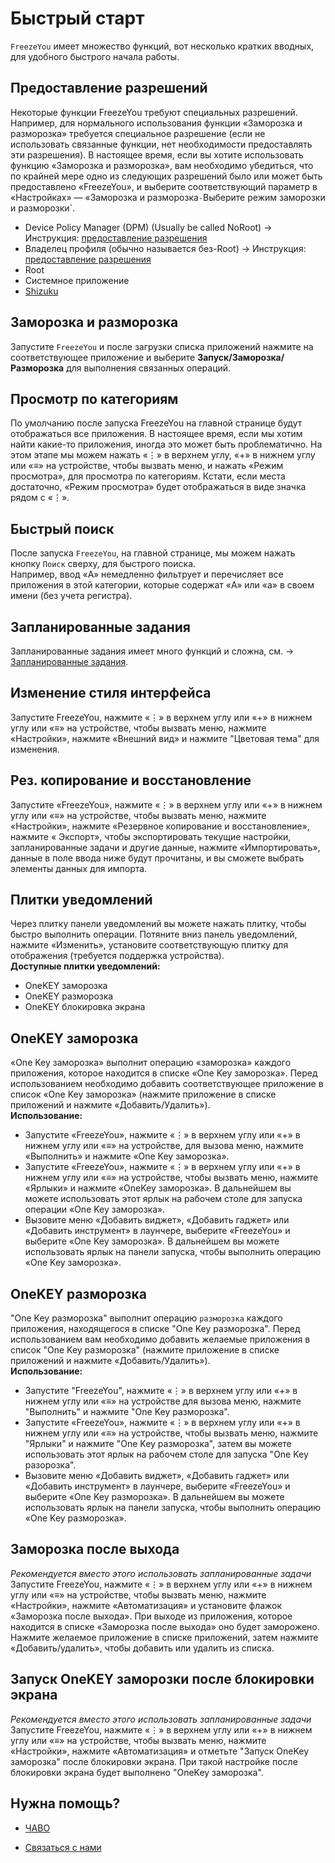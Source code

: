 # Быстрый старт
`FreezeYou` имеет множество функций, вот несколько кратких вводных, для удобного быстрого начала работы.

## Предоставление разрешений
Некоторые функции FreezeYou требуют специальных разрешений. Например, для нормального использования функции «Заморозка и разморозка» требуется специальное разрешение (если не использовать связанные функции, нет необходимости предоставлять эти разрешения). В настоящее время, если вы хотите использовать функцию «Заморозка и разморозка», вам необходимо убедиться, что по крайней мере одно из следующих разрешений было или может быть предоставлено «FreezeYou», и выберите соответствующий параметр в «Настройках» — «Заморозка и разморозка` - `Выберите режим заморозки и разморозки`.
* Device Policy Manager (DPM) (Usually be called NoRoot) → Инструкция: [предоставление разрешения](./enable-mroot.html)
* Владелец профиля (обычно называется без-Root) → Инструкция: [предоставление разрешения](./enable-mroot.html)
* Root
* Системное приложение
* [Shizuku](https://shizuku.rikka.app/guide/setup/)

## Заморозка и разморозка <Badge text="Будьте предельно осторожны" type="warning"/>
Запустите `FreezeYou` и после загрузки списка приложений нажмите на соответствующее приложение и выберите **Запуск/Заморозка/Разморозка** для выполнения связанных операций.

## Просмотр по категориям <Badge text="1.13+" type="tip"/>
По умолчанию после запуска FreezeYou на главной странице будут отображаться все приложения. В настоящее время, если мы хотим найти какие-то приложения, иногда это может быть проблематично. На этом этапе мы можем нажать «⋮» в верхнем углу, «+» в нижнем углу или «≡» на устройстве, чтобы вызвать меню, и нажать «Режим просмотра», для просмотра по категориям. Кстати, если места достаточно, «Режим просмотра» будет отображаться в виде значка рядом с «⋮».

## Быстрый поиск <Badge text="2.13+" type="tip"/>
После запуска `FreezeYou`, на главной странице, мы можем нажать кнопку `Поиск` сверху, для быстрого поиска.   
Например, ввод «A» немедленно фильтрует и перечисляет все приложения в этой категории, которые содержат «A» или «a» в своем имени (без учета регистра).

## Запланированные задания <Badge text="6.0+" type="tip"/>
Запланированные задания имеет много функций и сложна, см. → [Запланированные задания](./schedules.html).

## Изменение стиля интерфейса <Badge text="4.0+" type="tip"/>
Запустите FreezeYou, нажмите «⋮» в верхнем углу или «+» в нижнем углу или «≡» на устройстве, чтобы вызвать меню, нажмите «Настройки», нажмите «Внешний вид» и нажмите "Цветовая тема" для изменения.

## Рез. копирование и восстановление <Badge text="8.8+" type="tip"/>
Запустите «FreezeYou», нажмите «⋮» в верхнем углу или «+» в нижнем углу или «≡» на устройстве, чтобы вызвать меню, нажмите «Настройки», нажмите «Резервное копирование и восстановление», нажмите « Экспорт», чтобы экспортировать текущие настройки, запланированные задачи и другие данные, нажмите «Импортировать», данные в поле ввода ниже будут прочитаны, и вы сможете выбрать элементы данных для импорта.

## Плитки уведомлений
Через плитку панели уведомлений вы можете нажать плитку, чтобы быстро выполнить операции. Потяните вниз панель уведомлений, нажмите «Изменить», установите соответствующую плитку для отображения (требуется поддержка устройства).  
__Доступные плитки уведомлений:__  
* OneKEY заморозка
* OneKEY разморозка
* OneKEY блокировка экрана

## OneKEY заморозка
«One Key заморозка» выполнит операцию «заморозка» каждого приложения, которое находится в списке «One Key заморозка». Перед использованием необходимо добавить соответствующее приложение в список «One Key заморозка» (нажмите приложение в списке приложений и нажмите «Добавить/Удалить»).  
**Использование:**  
* Запустите «FreezeYou», нажмите «⋮» в верхнем углу или «+» в нижнем углу или «≡» на устройстве, для вызова меню, нажмите «Выполнить» и нажмите «One Key заморозка».
* Запустите «FreezeYou», нажмите «⋮» в верхнем углу или «+» в нижнем углу или «≡» на устройстве, чтобы вызвать меню, нажмите «Ярлыки» и нажмите «OneKey заморозка». В дальнейшем вы можете использовать этот ярлык на рабочем столе для запуска операции «One Key заморозка».
* Вызовите меню «Добавить виджет», «Добавить гаджет» или «Добавить инструмент» в лаунчере, выберите «FreezeYou» и выберите «One Key заморозка». В дальнейшем вы можете использовать ярлык на панели запуска, чтобы выполнить операцию «One Key заморозка».

## OneKEY разморозка
"One Key разморозка" выполнит операцию `разморозка` каждого приложения, находящегося в списке "One Key разморозка". Перед использованием вам необходимо добавить желаемые приложения в список "One Key разморозка" (нажмите приложение в списке приложений и нажмите «Добавить/Удалить»).  
__Использование:__  
* Запустите "FreezeYou", нажмите «⋮» в верхнем углу или «+» в нижнем углу или «≡» на устройстве для вызова меню, нажмите "Выполнить" и нажмите "One Key разморозка".
* Запустите «FreezeYou», нажмите «⋮» в верхнем углу или «+» в нижнем углу или «≡» на устройстве, чтобы вызвать меню, нажмите "Ярлыки" и нажмите "One Key разморозка", затем вы можете использовать этот ярлык на рабочем столе для запуска "One Key разорозка".
* Вызовите меню «Добавить виджет», «Добавить гаджет» или «Добавить инструмент» в лаунчере, выберите «FreezeYou» и выберите «One Key разморозка». В дальнейшем вы можете использовать ярлык на панели запуска, чтобы выполнить операцию «One Key разморозка».

## Заморозка после выхода
_Рекомендуется вместо этого использовать запланированные задачи_  
Запустите FreezeYou, нажмите «⋮» в верхнем углу или «+» в нижнем углу или «≡» на устройстве, чтобы вызвать меню, нажмите «Настройки», нажмите «Автоматизация» и установите флажок «Заморозка после выхода». При выходе из приложения, которое находится в списке «Заморозка после выхода» оно будет заморожено. Нажмите желаемое приложение в списке приложений, затем нажмите «Добавить/удалить», чтобы добавить или удалить из списка.

## Запуск OneKEY заморозки после блокировки экрана
_Рекомендуется вместо этого использовать запланированные задачи_  
Запустите FreezeYou, нажмите «⋮» в верхнем углу или «+» в нижнем углу или «≡» на устройстве, чтобы вызвать меню, нажмите «Настройки», нажмите «Автоматизация» и отметьте "Запуск OneKey заморозка" после блокировки экрана. При такой настройке после блокировки экрана будет выполнено "ОneKey заморозка".

## Нужна помощь?
* [ЧАВО](../faq/)
- [Связаться с нами](../about/contactUs.md)

